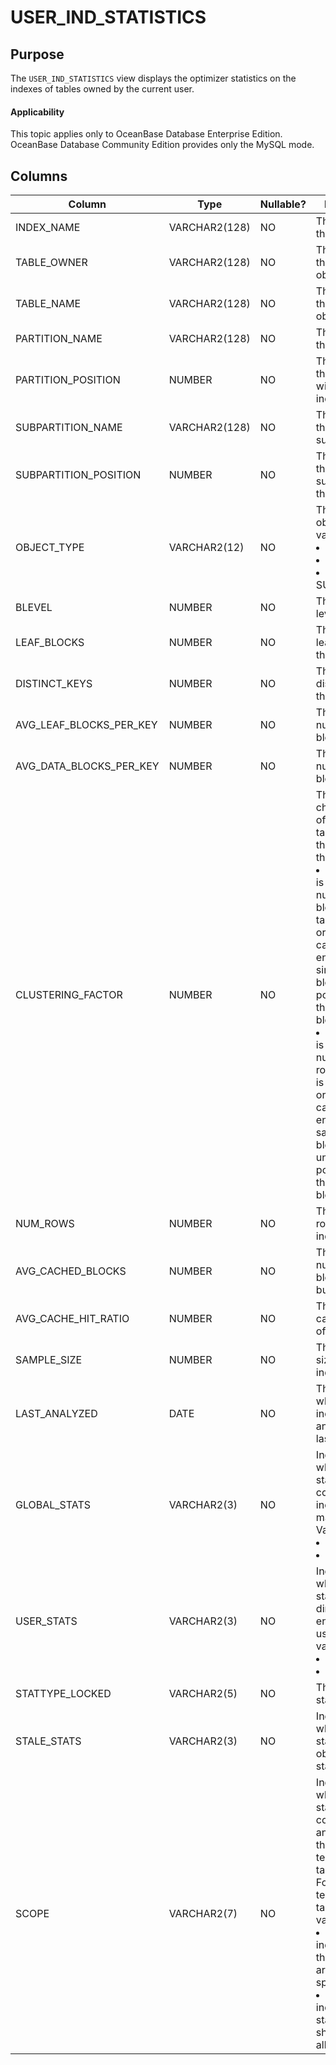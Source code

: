 # USER_IND_STATISTICS

## Purpose

The `USER_IND_STATISTICS` view displays the optimizer statistics on the indexes of tables owned by the current user.

  <main id="notice" >
    <h4>Applicability</h4>
    <p>This topic applies only to OceanBase Database Enterprise Edition. OceanBase Database Community Edition provides only the MySQL mode. </p>
  </main>

## Columns

| Column | Type | Nullable? | Description |
| --- | --- | --- | --- |
| INDEX_NAME | VARCHAR2(128) | NO | The name of the index. |
| TABLE_OWNER | VARCHAR2(128) | NO | The owner of the index object. |
| TABLE_NAME | VARCHAR2(128) | NO | The name of the index object. |
| PARTITION_NAME | VARCHAR2(128) | NO | The name of the partition. |
| PARTITION_POSITION | NUMBER | NO | The position of the partition within the index. |
| SUBPARTITION_NAME | VARCHAR2(128) | NO | The name of the subpartition. |
| SUBPARTITION_POSITION | NUMBER | NO | The position of the subpartition in the partition. |
| OBJECT_TYPE | VARCHAR2(12) | NO | The type of the object. Valid values:<li>INDEX<li>PARTITION<li>SUBPARTITION |
| BLEVEL | NUMBER | NO | The B-Tree level. |
| LEAF_BLOCKS | NUMBER | NO | The number of leaf blocks in the index. |
| DISTINCT_KEYS | NUMBER | NO | The number of distinct keys in the index. |
| AVG_LEAF_BLOCKS_PER_KEY | NUMBER | NO | The average number of leaf blocks per key. |
| AVG_DATA_BLOCKS_PER_KEY | NUMBER | NO | The average number of data blocks per key. |
| CLUSTERING_FACTOR | NUMBER | NO | The sequential characteristics of rows in the table based on the value of the index.<li>If the value is close to the number of blocks, the table is well ordered. In this case, the index entries in a single leaf block usually point to rows in the same data block.<li>If the value is close to the number of rows, the table is randomly ordered. In this case, index entries in the same leaf block are unlikely to point to rows in the same data block. |
| NUM_ROWS | NUMBER | NO | The number of rows in the index. |
| AVG_CACHED_BLOCKS | NUMBER | NO | The average number of blocks in the buffer cache. |
| AVG_CACHE_HIT_RATIO | NUMBER | NO | The average cache hit rate of the object. |
| SAMPLE_SIZE | NUMBER | NO | The sample size used for index analysis. |
| LAST_ANALYZED | DATE | NO | The date on which the index was analyzed the last time. |
| GLOBAL_STATS | VARCHAR2(3) | NO | Indicates whether the statistics are collected or incrementally maintained. Valid values:<li>YES<li>NO |
| USER_STATS | VARCHAR2(3) | NO | Indicates whether the statistics are directly entered by the user. Valid values:<li>YES<li>NO |
| STATTYPE_LOCKED | VARCHAR2(5) | NO | The type of the statistics lock. |
| STALE_STATS | VARCHAR2(3) | NO | Indicates whether the statistics of the object are stale. |
| SCOPE | VARCHAR2(7) | NO | Indicates whether statistics are collected from any table other than global temporary tables.<br>For global temporary tables, the value can be:<li>`SESSION`: indicates that the statistics are session-specific.<li>`SHARED`: indicates that statistics are shared across all sessions. |
